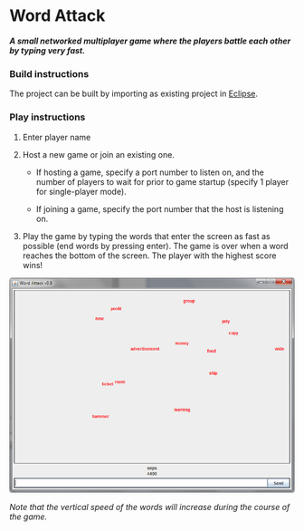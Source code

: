 # Word Attack

***A small networked multiplayer game where the players battle each other by typing very fast.***

### Build instructions

The project can be built by importing as existing project in [Eclipse](https://eclipse.org/).

### Play instructions

1. Enter player name

2. Host a new game or join an existing one.

    * If hosting a game, specify a port number to listen on, and the number of players to wait for prior to game startup (specify 1 player for single-player mode).

    * If joining a game, specify the port number that the host is listening on.

3. Play the game by typing the words that enter the screen as fast as possible (end words by pressing enter). The game is over when a word reaches the bottom of the screen. The player with the highest score wins!

![Image of game during play](https://raw.githubusercontent.com/snps/word-attack/master/word-attack.png)

*Note that the vertical speed of the words will increase during the course of the game.*
